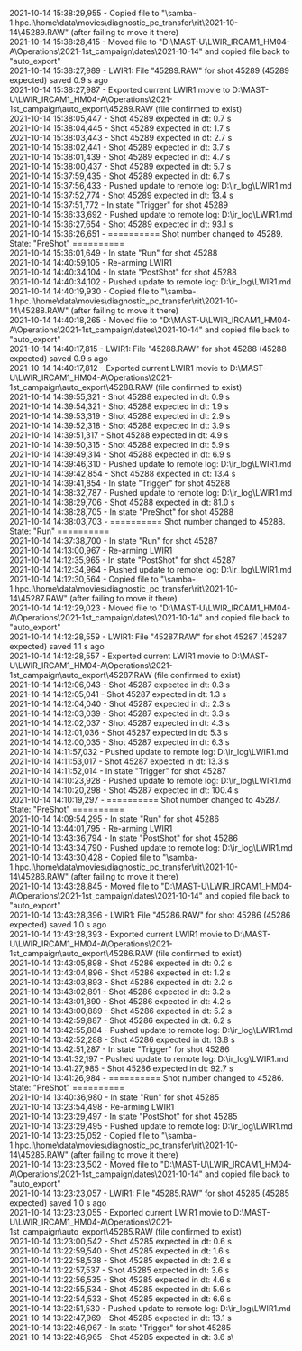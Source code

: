 2021-10-14 15:38:29,955 - Copied file to "\\samba-1.hpc.l\home\data\movies\diagnostic_pc_transfer\rit\2021-10-14\45289.RAW" (after failing to move it there)\
2021-10-14 15:38:28,415 - Moved file to "D:\MAST-U\LWIR_IRCAM1_HM04-A\Operations\2021-1st_campaign\dates\2021-10-14" and copied file back to "auto_export"\
2021-10-14 15:38:27,989 - LWIR1: File "45289.RAW" for shot 45289 (45289 expected) saved 0.9 s ago\
2021-10-14 15:38:27,987 - Exported current LWIR1 movie to D:\MAST-U\LWIR_IRCAM1_HM04-A\Operations\2021-1st_campaign\auto_export\45289.RAW (file confirmed to exist)\
2021-10-14 15:38:05,447 - Shot 45289 expected in dt: 0.7 s\
2021-10-14 15:38:04,445 - Shot 45289 expected in dt: 1.7 s\
2021-10-14 15:38:03,443 - Shot 45289 expected in dt: 2.7 s\
2021-10-14 15:38:02,441 - Shot 45289 expected in dt: 3.7 s\
2021-10-14 15:38:01,439 - Shot 45289 expected in dt: 4.7 s\
2021-10-14 15:38:00,437 - Shot 45289 expected in dt: 5.7 s\
2021-10-14 15:37:59,435 - Shot 45289 expected in dt: 6.7 s\
2021-10-14 15:37:56,433 - Pushed update to remote log: D:\ir_log\LWIR1.md\
2021-10-14 15:37:52,774 - Shot 45289 expected in dt: 13.4 s\
2021-10-14 15:37:51,772 - In state "Trigger" for shot 45289\
2021-10-14 15:36:33,692 - Pushed update to remote log: D:\ir_log\LWIR1.md\
2021-10-14 15:36:27,654 - Shot 45289 expected in dt: 93.1 s\
2021-10-14 15:36:26,651 - ========== Shot number changed to 45289. State: "PreShot" ==========\
2021-10-14 15:36:01,649 - In state "Run" for shot 45288\
2021-10-14 14:40:59,105 - Re-arming LWIR1\
2021-10-14 14:40:34,104 - In state "PostShot" for shot 45288\
2021-10-14 14:40:34,102 - Pushed update to remote log: D:\ir_log\LWIR1.md\
2021-10-14 14:40:19,930 - Copied file to "\\samba-1.hpc.l\home\data\movies\diagnostic_pc_transfer\rit\2021-10-14\45288.RAW" (after failing to move it there)\
2021-10-14 14:40:18,265 - Moved file to "D:\MAST-U\LWIR_IRCAM1_HM04-A\Operations\2021-1st_campaign\dates\2021-10-14" and copied file back to "auto_export"\
2021-10-14 14:40:17,815 - LWIR1: File "45288.RAW" for shot 45288 (45288 expected) saved 0.9 s ago\
2021-10-14 14:40:17,812 - Exported current LWIR1 movie to D:\MAST-U\LWIR_IRCAM1_HM04-A\Operations\2021-1st_campaign\auto_export\45288.RAW (file confirmed to exist)\
2021-10-14 14:39:55,321 - Shot 45288 expected in dt: 0.9 s\
2021-10-14 14:39:54,321 - Shot 45288 expected in dt: 1.9 s\
2021-10-14 14:39:53,319 - Shot 45288 expected in dt: 2.9 s\
2021-10-14 14:39:52,318 - Shot 45288 expected in dt: 3.9 s\
2021-10-14 14:39:51,317 - Shot 45288 expected in dt: 4.9 s\
2021-10-14 14:39:50,315 - Shot 45288 expected in dt: 5.9 s\
2021-10-14 14:39:49,314 - Shot 45288 expected in dt: 6.9 s\
2021-10-14 14:39:46,310 - Pushed update to remote log: D:\ir_log\LWIR1.md\
2021-10-14 14:39:42,854 - Shot 45288 expected in dt: 13.4 s\
2021-10-14 14:39:41,854 - In state "Trigger" for shot 45288\
2021-10-14 14:38:32,787 - Pushed update to remote log: D:\ir_log\LWIR1.md\
2021-10-14 14:38:29,706 - Shot 45288 expected in dt: 81.0 s\
2021-10-14 14:38:28,705 - In state "PreShot" for shot 45288\
2021-10-14 14:38:03,703 - ========== Shot number changed to 45288. State: "Run" ==========\
2021-10-14 14:37:38,700 - In state "Run" for shot 45287\
2021-10-14 14:13:00,967 - Re-arming LWIR1\
2021-10-14 14:12:35,965 - In state "PostShot" for shot 45287\
2021-10-14 14:12:34,964 - Pushed update to remote log: D:\ir_log\LWIR1.md\
2021-10-14 14:12:30,564 - Copied file to "\\samba-1.hpc.l\home\data\movies\diagnostic_pc_transfer\rit\2021-10-14\45287.RAW" (after failing to move it there)\
2021-10-14 14:12:29,023 - Moved file to "D:\MAST-U\LWIR_IRCAM1_HM04-A\Operations\2021-1st_campaign\dates\2021-10-14" and copied file back to "auto_export"\
2021-10-14 14:12:28,559 - LWIR1: File "45287.RAW" for shot 45287 (45287 expected) saved 1.1 s ago\
2021-10-14 14:12:28,557 - Exported current LWIR1 movie to D:\MAST-U\LWIR_IRCAM1_HM04-A\Operations\2021-1st_campaign\auto_export\45287.RAW (file confirmed to exist)\
2021-10-14 14:12:06,043 - Shot 45287 expected in dt: 0.3 s\
2021-10-14 14:12:05,041 - Shot 45287 expected in dt: 1.3 s\
2021-10-14 14:12:04,040 - Shot 45287 expected in dt: 2.3 s\
2021-10-14 14:12:03,039 - Shot 45287 expected in dt: 3.3 s\
2021-10-14 14:12:02,037 - Shot 45287 expected in dt: 4.3 s\
2021-10-14 14:12:01,036 - Shot 45287 expected in dt: 5.3 s\
2021-10-14 14:12:00,035 - Shot 45287 expected in dt: 6.3 s\
2021-10-14 14:11:57,032 - Pushed update to remote log: D:\ir_log\LWIR1.md\
2021-10-14 14:11:53,017 - Shot 45287 expected in dt: 13.3 s\
2021-10-14 14:11:52,014 - In state "Trigger" for shot 45287\
2021-10-14 14:10:23,928 - Pushed update to remote log: D:\ir_log\LWIR1.md\
2021-10-14 14:10:20,298 - Shot 45287 expected in dt: 100.4 s\
2021-10-14 14:10:19,297 - ========== Shot number changed to 45287. State: "PreShot" ==========\
2021-10-14 14:09:54,295 - In state "Run" for shot 45286\
2021-10-14 13:44:01,795 - Re-arming LWIR1\
2021-10-14 13:43:36,794 - In state "PostShot" for shot 45286\
2021-10-14 13:43:34,790 - Pushed update to remote log: D:\ir_log\LWIR1.md\
2021-10-14 13:43:30,428 - Copied file to "\\samba-1.hpc.l\home\data\movies\diagnostic_pc_transfer\rit\2021-10-14\45286.RAW" (after failing to move it there)\
2021-10-14 13:43:28,845 - Moved file to "D:\MAST-U\LWIR_IRCAM1_HM04-A\Operations\2021-1st_campaign\dates\2021-10-14" and copied file back to "auto_export"\
2021-10-14 13:43:28,396 - LWIR1: File "45286.RAW" for shot 45286 (45286 expected) saved 1.0 s ago\
2021-10-14 13:43:28,393 - Exported current LWIR1 movie to D:\MAST-U\LWIR_IRCAM1_HM04-A\Operations\2021-1st_campaign\auto_export\45286.RAW (file confirmed to exist)\
2021-10-14 13:43:05,898 - Shot 45286 expected in dt: 0.2 s\
2021-10-14 13:43:04,896 - Shot 45286 expected in dt: 1.2 s\
2021-10-14 13:43:03,893 - Shot 45286 expected in dt: 2.2 s\
2021-10-14 13:43:02,891 - Shot 45286 expected in dt: 3.2 s\
2021-10-14 13:43:01,890 - Shot 45286 expected in dt: 4.2 s\
2021-10-14 13:43:00,889 - Shot 45286 expected in dt: 5.2 s\
2021-10-14 13:42:59,887 - Shot 45286 expected in dt: 6.2 s\
2021-10-14 13:42:55,884 - Pushed update to remote log: D:\ir_log\LWIR1.md\
2021-10-14 13:42:52,288 - Shot 45286 expected in dt: 13.8 s\
2021-10-14 13:42:51,287 - In state "Trigger" for shot 45286\
2021-10-14 13:41:32,197 - Pushed update to remote log: D:\ir_log\LWIR1.md\
2021-10-14 13:41:27,985 - Shot 45286 expected in dt: 92.7 s\
2021-10-14 13:41:26,984 - ========== Shot number changed to 45286. State: "PreShot" ==========\
2021-10-14 13:40:36,980 - In state "Run" for shot 45285\
2021-10-14 13:23:54,498 - Re-arming LWIR1\
2021-10-14 13:23:29,497 - In state "PostShot" for shot 45285\
2021-10-14 13:23:29,495 - Pushed update to remote log: D:\ir_log\LWIR1.md\
2021-10-14 13:23:25,052 - Copied file to "\\samba-1.hpc.l\home\data\movies\diagnostic_pc_transfer\rit\2021-10-14\45285.RAW" (after failing to move it there)\
2021-10-14 13:23:23,502 - Moved file to "D:\MAST-U\LWIR_IRCAM1_HM04-A\Operations\2021-1st_campaign\dates\2021-10-14" and copied file back to "auto_export"\
2021-10-14 13:23:23,057 - LWIR1: File "45285.RAW" for shot 45285 (45285 expected) saved 1.0 s ago\
2021-10-14 13:23:23,055 - Exported current LWIR1 movie to D:\MAST-U\LWIR_IRCAM1_HM04-A\Operations\2021-1st_campaign\auto_export\45285.RAW (file confirmed to exist)\
2021-10-14 13:23:00,542 - Shot 45285 expected in dt: 0.6 s\
2021-10-14 13:22:59,540 - Shot 45285 expected in dt: 1.6 s\
2021-10-14 13:22:58,538 - Shot 45285 expected in dt: 2.6 s\
2021-10-14 13:22:57,537 - Shot 45285 expected in dt: 3.6 s\
2021-10-14 13:22:56,535 - Shot 45285 expected in dt: 4.6 s\
2021-10-14 13:22:55,534 - Shot 45285 expected in dt: 5.6 s\
2021-10-14 13:22:54,533 - Shot 45285 expected in dt: 6.6 s\
2021-10-14 13:22:51,530 - Pushed update to remote log: D:\ir_log\LWIR1.md\
2021-10-14 13:22:47,969 - Shot 45285 expected in dt: 13.1 s\
2021-10-14 13:22:46,967 - In state "Trigger" for shot 45285\
2021-10-14 13:22:46,965 - Shot 45285 expected in dt: 3.6 s\
